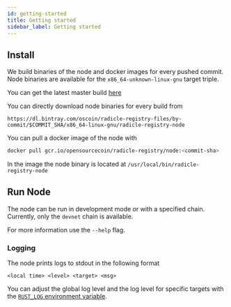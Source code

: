 ```yaml
---
id: getting-started
title: Getting started
sidebar_label: Getting started
---
```


## Install

We build binaries of the node and docker images for every pushed commit. Node
binaries are available for the `x86_64-unknown-linux-gnu` target triple.

You can get the latest master build [here][package-latest-master]

You can directly download node binaries for every build from
```
https://dl.bintray.com/oscoin/radicle-registry-files/by-commit/$COMMIT_SHA/x86_64-linux-gnu/radicle-registry-node
```

You can pull a docker image of the node with
```bash
docker pull gcr.io/opensourcecoin/radicle-registry/node:<commit-sha>
```
In the image the node binary is located at `/usr/local/bin/radicle-registry-node`

[package-latest-master]: https://bintray.com/oscoin/radicle-registry-files/radicle-registry/_latestVersion

## Run Node

The node can be run in development mode or with a specified chain. Currently,
only the `devnet` chain is available.

For more information use the `--help` flag.

### Logging

The node prints logs to stdout in the following format

~~~
<local time> <level> <target> <msg>
~~~

You can adjust the global log level and the log level for specific targets with
the [`RUST_LOG` environment variable][rust-log-docs].

[rust-log-docs]: https://docs.rs/env_logger/0.7.1/env_logger/#enabling-logging